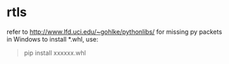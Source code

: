# rtls

refer to http://www.lfd.uci.edu/~gohlke/pythonlibs/ for missing py packets
in Windows to install *.whl, use:
>pip install xxxxxx.whl 
